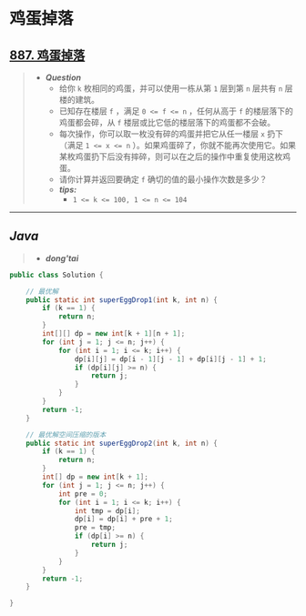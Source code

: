 # 鸡蛋掉落

## [887. 鸡蛋掉落](https://leetcode.cn/problems/super-egg-drop/)

> - ***Question***
>   - 给你 `k` 枚相同的鸡蛋，并可以使用一栋从第 `1` 层到第 `n` 层共有 `n` 层楼的建筑。
>   - 已知存在楼层 `f` ，满足 `0 <= f <= n` ，任何从高于 `f` 的楼层落下的鸡蛋都会碎，从 `f` 楼层或比它低的楼层落下的鸡蛋都不会破。
>   - 每次操作，你可以取一枚没有碎的鸡蛋并把它从任一楼层 `x` 扔下（满足 `1 <= x <= n` ）。如果鸡蛋碎了，你就不能再次使用它。如果某枚鸡蛋扔下后没有摔碎，则可以在之后的操作中重复使用这枚鸡蛋。
>   - 请你计算并返回要确定 `f` 确切的值的最小操作次数是多少？
>   - ***tips:***
>     - `1 <= k <= 100, 1 <= n <= 104`

---

## *Java*

> - ***dong'tai***

```java
public class Solution {

    // 最优解
    public static int superEggDrop1(int k, int n) {
        if (k == 1) {
            return n;
        }
        int[][] dp = new int[k + 1][n + 1];
        for (int j = 1; j <= n; j++) {
            for (int i = 1; i <= k; i++) {
                dp[i][j] = dp[i - 1][j - 1] + dp[i][j - 1] + 1;
                if (dp[i][j] >= n) {
                    return j;
                }
            }
        }
        return -1;
    }

    // 最优解空间压缩的版本
    public static int superEggDrop2(int k, int n) {
        if (k == 1) {
            return n;
        }
        int[] dp = new int[k + 1];
        for (int j = 1; j <= n; j++) {
            int pre = 0;
            for (int i = 1; i <= k; i++) {
                int tmp = dp[i];
                dp[i] = dp[i] + pre + 1;
                pre = tmp;
                if (dp[i] >= n) {
                    return j;
                }
            }
        }
        return -1;
    }

}
```
